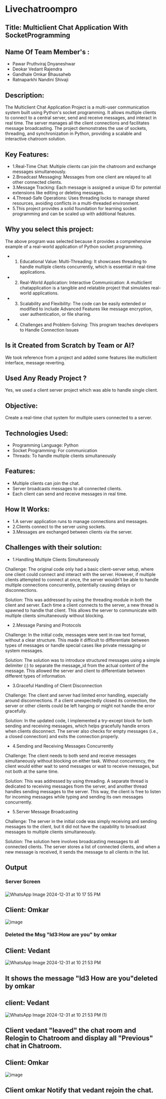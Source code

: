 # Livechatroompro
## Title: Multiclient Chat Application With SocketProgramming
## Name Of Team Member's :
 * Pawar Pruthviraj Dnyaneshwar
 * Deokar Vedant Rajendra
 * Gandhale Omkar Bhausaheb
 * Ratnaparkhi Nandini Shivaji

## Description:
  The Multiclient Chat Application Project is a multi-user communication system built using Python's socket programming. It allows multiple clients to connect to a central server, send and receive messages, and interact in real time. The server manages all the client connections and facilitates message broadcasting. The project demonstrates the use of sockets, threading, and synchronization in Python, providing a scalable and interactive chatroom solution.
## Key Features:
* 1.Real-Time Chat: Multiple clients can join the chatroom and exchange messages 
 simultaneously.
* 2.Broadcast Messaging: Messages from one client are relayed to all other connected 
 clients.
* 3.Message Tracking: Each message is assigned a unique ID for potential extensions like 
 editing or deleting messages.
* 4.Thread-Safe Operations: Uses threading locks to manage shared resources, avoiding 
 conflicts in a multi-threaded environment.
* 5.This project provides a solid foundation for learning socket programming and can be 
 scaled up with additional features.
## Why you select this project:
The above program was selected because it provides a comprehensive example of a real-world application of Python socket programming.
* 1. Educational Value: Multi-Threading: It showcases threading to handle multiple clients concurrently, which is essential in real-time applications.
* 2. Real-World Application: Interactive Communication: A multiclient chatapplication is a tangible and relatable project that simulates real-world applications.
* 3. Scalability and Flexibility: The code can be easily extended or modified to include
Advanced Features like message encryption, user authentication, or file sharing.
* 4. Challenges and Problem-Solving: This program teaches developers to Handle Connection Issues
## Is it Created from Scratch by Team or AI?
   We took reference from a project and added some features like multiclient interface, message reverting.
## Used Any Ready Project ?
   Yes, we used a client server project which was able to handle single client.
## Objective:
  Create a real-time chat system for multiple users connected to a server.
## Technologies Used:
* Programming Language: Python
* Socket Programming: For communication
* Threads: To handle multiple clients simultaneously
## Features:
* Multiple clients can join the chat.
* Server broadcasts messages to all connected clients.
* Each client can send and receive messages in real time.
## How It Works:
* 1.A server application runs to manage connections and messages.
* 2.Clients connect to the server using sockets.
* 3.Messages are exchanged between clients via the server.
  
## Challenges with their solution:
* 1.Handling Multiple Clients Simultaneously
  
Challenge: The original code only had a basic client-server setup, where one client could connect and interact with the server. However, if multiple clients attempted to connect at once, the server wouldn't be able to handle multiple connections concurrently, potentially causing delays or disconnections.

Solution: This was addressed by using the threading module in both the client and server. Each time a client connects to the server, a new thread is spawned to handle that client. This allows the server to communicate with multiple clients simultaneously without blocking.

* 2.Message Parsing and Protocols
  
Challenge: In the initial code, messages were sent in raw text format, without a clear structure. This made it difficult to differentiate between types of messages or handle special cases like private messaging or system messages.

Solution: The solution was to introduce structured messages using a simple delimiter (:) to separate the message_id from the actual content of the message. This allowed the server and client to differentiate between different types of information.

* 3.Graceful Handling of Client Disconnection
  
Challenge: The client and server had limited error handling, especially around disconnections. If a client unexpectedly closed its connection, the server or other clients could be left hanging or might not handle the error gracefully.

Solution: In the updated code, I implemented a try-except block for both sending and receiving messages, which helps gracefully handle errors when clients disconnect. The server also checks for empty messages (i.e., a closed connection) and exits the connection properly.

* 4.Sending and Receiving Messages Concurrently
  
Challenge: The client needs to both send and receive messages simultaneously without blocking on either task. Without concurrency, the client would either wait to send messages or wait to receive messages, but not both at the same time.

Solution: This was addressed by using threading. A separate thread is dedicated to receiving messages from the server, and another thread handles sending messages to the server. This way, the client is free to listen for incoming messages while typing and sending its own messages concurrently.

* 5.Server Message Broadcasting
  
Challenge: The server in the initial code was simply receiving and sending messages to the client, but it did not have the capability to broadcast messages to multiple clients simultaneously.

Solution: The solution here involves broadcasting messages to all connected clients. The server stores a list of connected clients, and when a new message is received, it sends the message to all clients in the list.

## Output
 ### Server Screen 
 ### 
![WhatsApp Image 2024-12-31 at 10 17 55 PM](https://github.com/user-attachments/assets/7cc3ca3d-fff9-448e-b0ea-f605b09909a6)
## Client: Omkar
![image](https://github.com/user-attachments/assets/31865360-a27b-4822-ba52-e7b0394c25f0)
### Deleted the Msg "Id3:How are you" by omkar
## Client: Vedant
![WhatsApp Image 2024-12-31 at 10 21 53 PM](https://github.com/user-attachments/assets/0f33e7ad-42cb-4b44-92ea-e5367abb1575)
## It shows the message "Id3 How are you"deleted by omkar
## client: Vedant
![WhatsApp Image 2024-12-31 at 10 21 53 PM (1)](https://github.com/user-attachments/assets/738b4f99-3a5e-44f1-b341-83e38daf6089)
## Client vedant "leaved" the chat room and Relogin to Chatroom and display all "Previous" chat in Chatroom.
## Client: Omkar
![image](https://github.com/user-attachments/assets/d8ff1ca9-ecd7-4240-aec1-75c1bf5a3c2d)
## Client omkar Notify that vedant rejoin the chat.






